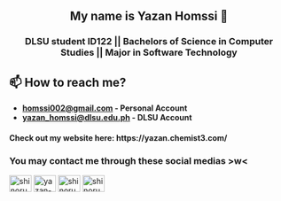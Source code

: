 <h2 align="center"> My name is Yazan Homssi 👋</h2>
<h3 align="center">DLSU student ID122 || Bachelors of Science in Computer Studies || Major in Software Technology</h3>

 

## 📫 How to reach me?
- **homssi002@gmail.com - Personal Account**
- **yazan_homssi@dlsu.edu.ph - DLSU Account**

<h4>Check out my website here: https://yazan.chemist3.com/</h4>

<h3 align="left">You may contact me through these social medias >w<</h3>
<p align="left">
<a href="https://twitter.com/shinoruba" target="blank"><img align="center" src="https://raw.githubusercontent.com/rahuldkjain/github-profile-readme-generator/master/src/images/icons/Social/twitter.svg" alt="shinoruba" height="30" width="40" /></a>
<a href="https://linkedin.com/in/yazan-homssi-197b93290" target="blank"><img align="center" src="https://raw.githubusercontent.com/rahuldkjain/github-profile-readme-generator/master/src/images/icons/Social/linked-in-alt.svg" alt="yazan-homssi" height="30" width="40" /></a>
<a href="https://fb.com/shinoruba" target="blank"><img align="center" src="https://raw.githubusercontent.com/rahuldkjain/github-profile-readme-generator/master/src/images/icons/Social/facebook.svg" alt="shinoruba" height="30" width="40" /></a>
<a href="https://instagram.com/shinoruba" target="blank"><img align="center" src="https://raw.githubusercontent.com/rahuldkjain/github-profile-readme-generator/master/src/images/icons/Social/instagram.svg" alt="shinoruba" height="30" width="40" /></a>
</p>
